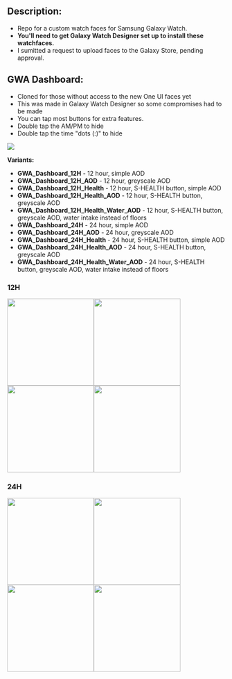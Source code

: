 ## Description:
- Repo for a custom watch faces for Samsung Galaxy Watch.
- **You'll need to get Galaxy Watch Designer set up to install these watchfaces.**
- I sumitted a request to upload faces to the Galaxy Store, pending approval.

## GWA Dashboard:
- Cloned for those without access to the new One UI faces yet
- This was made in Galaxy Watch Designer so some compromises had to be made
- You can tap most buttons for extra features.
- Double tap the AM/PM to hide
- Double tap the time "dots (:)" to hide

<img src="https://imgur.com/HMhO8H9.png">

**Variants:**
- **GWA_Dashboard_12H** - 12 hour, simple AOD
- **GWA_Dashboard_12H_AOD** - 12 hour, greyscale AOD
- **GWA_Dashboard_12H_Health** - 12 hour, S-HEALTH button, simple AOD
- **GWA_Dashboard_12H_Health_AOD** - 12 hour, S-HEALTH button, greyscale AOD
- **GWA_Dashboard_12H_Health_Water_AOD** - 12 hour, S-HEALTH button, greyscale AOD, water intake instead of floors
- **GWA_Dashboard_24H** - 24 hour, simple AOD
- **GWA_Dashboard_24H_AOD** - 24 hour, greyscale AOD
- **GWA_Dashboard_24H_Health** - 24 hour, S-HEALTH button, simple AOD
- **GWA_Dashboard_24H_Health_AOD** - 24 hour, S-HEALTH button, greyscale AOD
- **GWA_Dashboard_24H_Health_Water_AOD** - 24 hour, S-HEALTH button, greyscale AOD, water intake instead of floors

### 12H
<img src="https://imgur.com/Ew4k1gy.png" width="200" height="200"><img src="https://imgur.com/8dJysBG.png" width="200" height="200"><img src="https://imgur.com/P0TyDno.png" width="200" height="200"><img src="https://imgur.com/xWTLUd0.png" width="200" height="200">

### 24H
<img src="https://imgur.com/qShOHiv.png" width="200" height="200"><img src="https://imgur.com/Esj24S2.png" width="200" height="200"><img src="https://imgur.com/KAfLHWV.png" width="200" height="200"><img src="https://imgur.com/jgkcFbL.png" width="200" height="200">
